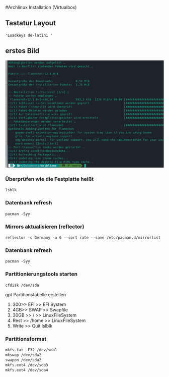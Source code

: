 #Archlinux Installation (Virtualbox)

## Tastatur Layout
	'Loadkeys de-latin1 '
## erstes Bild
 ![Alt-text](bilder/git_repository.png)
### Überprüfen wie die Festplatte heißt

	lsblk
### Datenbank refresh
	pacman -Syy

### Mirrors aktualisieren (reflector)
	reflector -c Germany -a 6 --sort rate --save /etc/pacman.d/mirrorlist
### Datenbank refresh
	pacman -Syy
### Partitionierungstools starten
	cfdisk /dev/sda
 gpt Partitionstabelle erstellen 
 1. 300>> EFI >> EFI System
 2. 4GB>> SWAP >> Swapfile
 3. 30GB >> / >> LinuxFileSystem 
 4. Rest >> /home >> LinuxFileSystem
 5. Write >> Quit
 	lslblk
### Partitionsformat
	mkfs.fat -F32 /dev/sda1 
	mkswap /dev/sda2
	swapon /dev/sda2
	mkfs.ext4 /dev/sda3 
	mkfs.ext4 /dev/sda4
